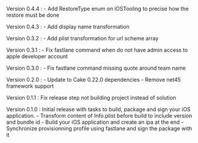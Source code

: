 Version 0.4.4 : 
    - Add RestoreType enum on iOSTooling to precise how the restore must be done

Version 0.4.3 :
    - Add display name transformation

Version 0.3.2 :
    - Add plist transformation for url scheme array

Version 0.3.1 : 
    - Fix fastlane command when do not have admin access to apple developer account

Version 0.3.0 :
    - Fix fastlane command missing quote around team name

Version 0.2.0 : 
    - Update to Cake 0.22.0 dependencies
    - Remove net45 framework support

Version 0.1.1 : Fix release step not building project instead of solution

Version 0.1.0 : Initial release with tasks to build, package and sign your iOS application.
    - Transform content of Info.plist before build to include version and bundle id
    - Build your iOS application and create an ipa at the end
    - Synchronize provisionning profile using fastlane and sign the package with it